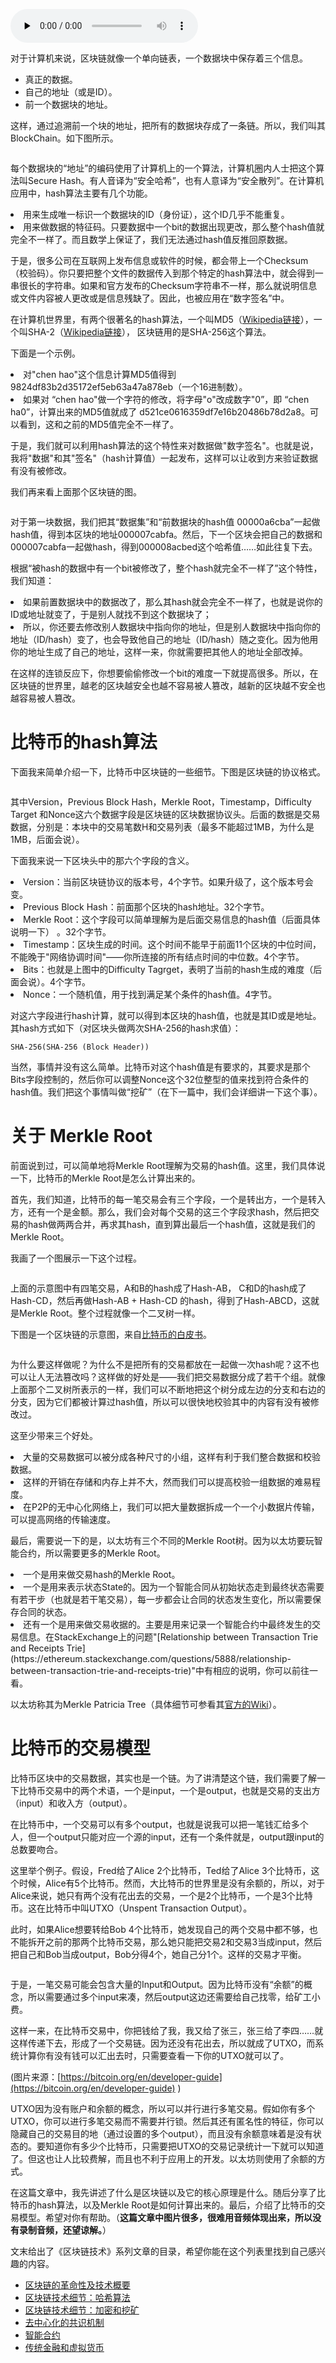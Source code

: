 <audio id="audio" title="64 | 区块链技术细节：哈希算法" controls="" preload="none"><source id="mp3" src="https://static001.geekbang.org/resource/audio/db/0e/dbc4040c7424890b9e9e0940bef4a70e.mp3"></audio>

对于计算机来说，区块链就像一个单向链表，一个数据块中保存着三个信息。

- 真正的数据。
- 自己的地址（或是ID）。
- 前一个数据块的地址。

这样，通过追溯前一个块的地址，把所有的数据块存成了一条链。所以，我们叫其BlockChain。如下图所示。

<img src="https://static001.geekbang.org/resource/image/1c/62/1c75fed53ee023c353a31616d2b29e62.png" alt="" />

每个数据块的“地址”的编码使用了计算机上的一个算法，计算机圈内人士把这个算法叫Secure Hash。有人音译为“安全哈希”，也有人意译为“安全散列”。在计算机应用中，hash算法主要有几个功能。

<li>
用来生成唯一标识一个数据块的ID（身份证），这个ID几乎不能重复。
</li>
<li>
用来做数据的特征码。只要数据中一个bit的数据出现更改，那么整个hash值就完全不一样了。而且数学上保证了，我们无法通过hash值反推回原数据。
</li>

于是，很多公司在互联网上发布信息或软件的时候，都会带上一个Checksum（校验码）。你只要把整个文件的数据传入到那个特定的hash算法中，就会得到一串很长的字符串。如果和官方发布的Checksum字符串不一样，那么就说明信息或文件内容被人更改或是信息残缺了。因此，也被应用在“数字签名”中。

在计算机世界里，有两个很著名的hash算法，一个叫MD5（[Wikipedia链接](https://en.wikipedia.org/wiki/MD5)），一个叫SHA-2（[Wikipedia链接](https://en.wikipedia.org/wiki/SHA-2)）， 区块链用的是SHA-256这个算法。

下面是一个示例。

<li>
对&quot;chen hao&quot;这个信息计算MD5值得到 9824df83b2d35172ef5eb63a47a878eb（一个16进制数）。
</li>
<li>
如果对 “chen hao&quot;做一个字符的修改，将字母&quot;o&quot;改成数字&quot;0”，即 “chen ha0”，计算出来的MD5值就成了 d521ce0616359df7e16b20486b78d2a8。可以看到，这和之前的MD5值完全不一样了。
</li>

于是，我们就可以利用hash算法的这个特性来对数据做&quot;数字签名&quot;。也就是说，我将&quot;数据&quot;和其&quot;签名&quot;（hash计算值）一起发布，这样可以让收到方来验证数据有没有被修改。

我们再来看上面那个区块链的图。

<img src="https://static001.geekbang.org/resource/image/1c/62/1c75fed53ee023c353a31616d2b29e62.png" alt="" />

对于第一块数据，我们把其“数据集”和“前数据块的hash值 00000a6cba”一起做hash值，得到本区块的地址000007cabfa。然后，下一个区块会把自己的数据和000007cabfa一起做hash，得到000008acbed这个哈希值……如此往复下去。

根据“被hash的数据中有一个bit被修改了，整个hash就完全不一样了”这个特性，我们知道：

<li>
如果前置数据块中的数据改了，那么其hash就会完全不一样了，也就是说你的ID或地址就变了，于是别人就找不到这个数据块了；
</li>
<li>
所以，你还要去修改别人数据块中指向你的地址，但是别人数据块中指向你的地址（ID/hash）变了，也会导致他自己的地址（ID/hash）随之变化。因为他用你的地址生成了自己的地址，这样一来，你就需要把其他人的地址全部改掉。
</li>

在这样的连锁反应下，你想要偷偷修改一个bit的难度一下就提高很多。所以，在区块链的世界里，越老的区块越安全也越不容易被人篡改，越新的区块越不安全也越容易被人篡改。

# 比特币的hash算法

下面我来简单介绍一下，比特币中区块链的一些细节。下图是区块链的协议格式。

<img src="https://static001.geekbang.org/resource/image/a9/98/a99ad9de4d156cea9e8ee716c48e0298.png" alt="" />

其中Version，Previous Block Hash，Merkle Root，Timestamp，Difficulty Target 和Nonce这六个数据字段是区块链的区块数据协议头。后面的数据是交易数据，分别是：本块中的交易笔数H和交易列表（最多不能超过1MB，为什么是1MB，后面会说）。

下面我来说一下区块头中的那六个字段的含义。

<li>
Version：当前区块链协议的版本号，4个字节。如果升级了，这个版本号会变。
</li>
<li>
Previous Block Hash：前面那个区块的hash地址。32个字节。
</li>
<li>
Merkle Root：这个字段可以简单理解为是后面交易信息的hash值（后面具体说明一下） 。32个字节。
</li>
<li>
Timestamp：区块生成的时间。这个时间不能早于前面11个区块的中位时间，不能晚于&quot;网络协调时间&quot;——你所连接的所有结点时间的中位数。4个字节。
</li>
<li>
Bits：也就是上图中的Difficulty Tagrget，表明了当前的hash生成的难度（后面会说）。4个字节。
</li>
<li>
Nonce：一个随机值，用于找到满足某个条件的hash值。4字节。
</li>

对这六字段进行hash计算，就可以得到本区块的hash值，也就是其ID或是地址。其hash方式如下（对区块头做两次SHA-256的hash求值）：

```
SHA-256(SHA-256 (Block Header))

```

当然，事情并没有这么简单。比特币对这个hash值是有要求的，其要求是那个Bits字段控制的，然后你可以调整Nonce这个32位整型的值来找到符合条件的hash值。我们把这个事情叫做“挖矿”（在下一篇中，我们会详细讲一下这个事）。

# 关于 Merkle Root

前面说到过，可以简单地将Merkle Root理解为交易的hash值。这里，我们具体说一下，比特币的Merkle Root是怎么计算出来的。

首先，我们知道，比特币的每一笔交易会有三个字段，一个是转出方，一个是转入方，还有一个是金额。那么，我们会对每个交易的这三个字段求hash，然后把交易的hash做两两合并，再求其hash，直到算出最后一个hash值，这就是我们的Merkle Root。

我画了一个图展示一下这个过程。

<img src="https://static001.geekbang.org/resource/image/d1/33/d196bfab2e786d055fa321055b7fef33.png" alt="" />

上面的示意图中有四笔交易，A和B的hash成了Hash-AB， C和D的hash成了Hash-CD，然后再做Hash-AB + Hash-CD 的hash，得到了Hash-ABCD，这就是Merkle Root。整个过程就像一个二叉树一样。

下图是一个区块链的示意图，来自[比特币的白皮书](https://bitcoin.org/bitcoin.pdf)。

<img src="https://static001.geekbang.org/resource/image/62/5b/627b2acd3eef17785c9c7efcaf594a5b.png" alt="" />

为什么要这样做呢？为什么不是把所有的交易都放在一起做一次hash呢？这不也可以让人无法篡改吗？这样做的好处是——我们把交易数据分成了若干个组。就像上面那个二叉树所表示的一样，我们可以不断地把这个树分成左边的分支和右边的分支，因为它们都被计算过hash值，所以可以很快地校验其中的内容有没有被修改过。

这至少带来三个好处。

<li>
大量的交易数据可以被分成各种尺寸的小组，这样有利于我们整合数据和校验数据。
</li>
<li>
这样的开销在存储和内存上并不大，然而我们可以提高校验一组数据的难易程度。
</li>
<li>
在P2P的无中心化网络上，我们可以把大量数据拆成一个一个小数据片传输，可以提高网络的传输速度。
</li>

最后，需要说一下的是，以太坊有三个不同的Merkle Root树。因为以太坊要玩智能合约，所以需要更多的Merkle Root。

<li>
一个是用来做交易hash的Merkle Root。
</li>
<li>
一个是用来表示状态State的。因为一个智能合同从初始状态走到最终状态需要有若干步（也就是若干笔交易），每一步都会让合同的状态发生变化，所以需要保存合同的状态。
</li>
<li>
还有一个是用来做交易收据的。主要是用来记录一个智能合约中最终发生的交易信息。在StackExchange上的问题&quot;[Relationship between Transaction Trie and Receipts Trie](https://ethereum.stackexchange.com/questions/5888/relationship-between-transaction-trie-and-receipts-trie)&quot;中有相应的说明，你可以前往一看。
</li>

以太坊称其为Merkle Patricia Tree（具体细节可参看其[官方的Wiki](https://github.com/ethereum/wiki/wiki/Patricia-Tree)）。

# 比特币的交易模型

比特币区块中的交易数据，其实也是一个链。为了讲清楚这个链，我们需要了解一下比特币交易中的两个术语，一个是input，一个是output，也就是交易的支出方（input）和收入方（output）。

在比特币中，一个交易可以有多个output，也就是说我可以把一笔钱汇给多个人，但一个output只能对应一个源的input，还有一个条件就是，output跟input的总数要吻合。

这里举个例子。假设，Fred给了Alice 2个比特币，Ted给了Alice 3个比特币，这个时候，Alice有5个比特币。然而，大比特币的世界里是没有余额的，所以，对于Alice来说，她只有两个没有花出去的交易，一个是2个比特币，一个是3个比特币。这在比特币中叫UTXO（Unspent Transaction Output）。

此时，如果Alice想要转给Bob 4个比特币，她发现自己的两个交易中都不够，也不能拆开之前的那两个比特币交易，那么她只能把交易2和交易3当成input，然后把自己和Bob当成output，Bob分得4个，她自己分1个。这样的交易才平衡。

<img src="https://static001.geekbang.org/resource/image/6c/41/6c82bd5c0bf3535b49f3dbe271480341.png" alt="" />

于是，一笔交易可能会包含大量的Input和Output。因为比特币没有“余额”的概念，所以需要通过多个input来凑，然后output这边还需要给自己找零，给矿工小费。

这样一来，在比特币交易中，你把钱给了我，我又给了张三，张三给了李四……就这样传递下去，形成了一个交易链。因为还没有花出去，所以就成了UTXO，而系统计算你有没有钱可以汇出去时，只需要查看一下你的UTXO就可以了。

<img src="https://static001.geekbang.org/resource/image/df/4d/dfd5d623ff27a5e6cfb0e5371822354d.png" alt="" /><br />
(图片来源：[https://bitcoin.org/en/developer-guide](https://bitcoin.org/en/developer-guide) )

UTXO因为没有账户和余额的概念，所以可以并行进行多笔交易。假如你有多个UTXO，你可以进行多笔交易而不需要并行锁。然后其还有匿名性的特征，你可以隐藏自己的交易目的地（通过设置的多个output），而且没有余额意味着是没有状态的。要知道你有多少个比特币，只需要把UTXO的交易记录统计一下就可以知道了。但这也让人比较费解，而且也不利于应用上的开发。以太坊则使用了余额的方式。

在这篇文章中，我先讲述了什么是区块链以及它的核心原理是什么。随后分享了比特币的hash算法，以及Merkle Root是如何计算出来的。最后，介绍了比特币的交易模型。希望对你有帮助。（**这篇文章中图片很多，很难用音频体现出来，所以没有录制音频，还望谅解。**）

文末给出了《区块链技术》系列文章的目录，希望你能在这个列表里找到自己感兴趣的内容。

- [区块链的革命性及技术概要](https://time.geekbang.org/column/article/5197)
- [区块链技术细节：哈希算法](https://time.geekbang.org/column/article/5363)
- [区块链技术细节：加密和挖矿](https://time.geekbang.org/column/article/5438)
- [去中心化的共识机制](https://time.geekbang.org/column/article/5612)
- [智能合约](https://time.geekbang.org/column/article/5623)
- [传统金融和虚拟货币](https://time.geekbang.org/column/article/5636)
